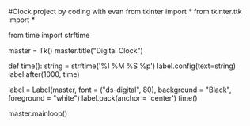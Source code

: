 #Clock project by coding with evan
from tkinter import *
from tkinter.ttk import *

from time import strftime

master = Tk()
master.title("Digital Clock")

def time():
    string = strftime('%I %M %S %p')
    label.config(text=string)
    label.after(1000, time)

label = Label(master, font = ("ds-digital", 80), background = "Black", foreground = "white")
label.pack(anchor = 'center')
time()

master.mainloop()
